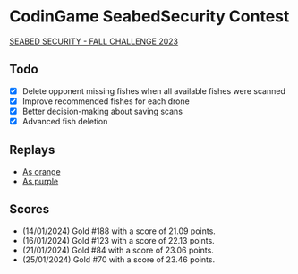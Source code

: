 # CodinGame SeabedSecurity Contest

[SEABED SECURITY - FALL CHALLENGE 2023](https://www.codingame.com/multiplayer/bot-programming/seabed-security)

## Todo
- [x] Delete opponent missing fishes when all available fishes were scanned
- [x] Improve recommended fishes for each drone
- [x] Better decision-making about saving scans
- [x] Advanced fish deletion

## Replays

- [As orange](https://www.codingame.com/replay/764805227)
- [As purple](https://www.codingame.com/replay/764805546)

## Scores  

 - (14/01/2024) Gold #188 with a score of 21.09 points.
 - (16/01/2024) Gold #123 with a score of 22.13 points.
 - (21/01/2024) Gold #84 with a score of 23.06 points.
 - (25/01/2024) Gold #70 with a score of 23.46 points.
